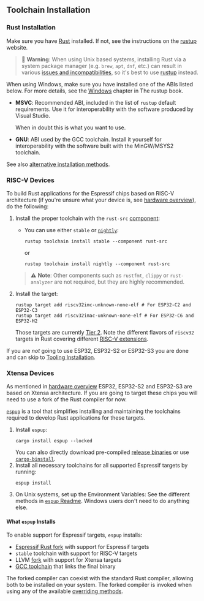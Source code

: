 ## Toolchain Installation

### Rust Installation

Make sure you have [Rust][rust-lang-org] installed. If not, see the instructions on the [rustup][rustup.rs-website] website.

> 🚨 **Warning**: When using Unix based systems, installing Rust via a system package manager (e.g. `brew`, `apt`, `dnf`, etc.) can result in various [issues and incompatibilities][rustup-note], so it's best to use [rustup][rustup.rs-website] instead.

When using Windows, make sure you have installed one of the ABIs listed below. For more details, see the [Windows][rustup-book-windows] chapter in The rustup book.
- **MSVC**: Recommended ABI, included in the list of `rustup` default requirements. Use it for interoperability with the software produced by Visual Studio.

    When in doubt this is what you want to use.
- **GNU**: ABI used by the GCC toolchain. Install it yourself for interoperability with the software built with the MinGW/MSYS2 toolchain.

See also [alternative installation methods][rust-alt-installation].

[rustup-note]: https://rust-lang.github.io/rustup/installation/other.html#using-a-package-manager
[rustup.rs-website]: https://rustup.rs/
[rust-alt-installation]: https://rust-lang.github.io/rustup/installation/other.html
[rustup-book-windows]: https://rust-lang.github.io/rustup/installation/windows.html
[rust-lang-org]: https://www.rust-lang.org/

### RISC-V Devices

To build Rust applications for the Espressif chips based on RISC-V architecture (if you're unsure what your device is, see [hardware overview](../introduction/hardware-overview.md)), do the following:

1. Install the proper toolchain with the `rust-src` [component][rustup-book-components]:
    - You can use either `stable` or [`nightly`][rustup-book-channel-nightly]:
      ```shell
      rustup toolchain install stable --component rust-src
      ```
      or
      ```shell
      rustup toolchain install nightly --component rust-src
      ```

    > ⚠️ **Note**: Other components such as `rustfmt`, `clippy` or `rust-analyzer` are not required, but they are highly recommended.



2. Install the target:
      ```shell
      rustup target add riscv32imc-unknown-none-elf # For ESP32-C2 and ESP32-C3
      rustup target add riscv32imac-unknown-none-elf # For ESP32-C6 and ESP32-H2
      ```

      Those targets are currently [Tier 2][rust-lang-book--platform-support-tier2]. Note the different flavors of `riscv32` targets in Rust covering different [RISC-V extensions][wiki-riscv-standard-extensions].

If you are _not_ going to use ESP32, ESP32-S2 or ESP32-S3 you are done and can skip to [Tooling Installation](tooling/index.md).

[rustup-book-channel-nightly]: https://rust-lang.github.io/rustup/concepts/channels.html#working-with-nightly-rust
[rustup-book-components]: https://rust-lang.github.io/rustup/concepts/components.html
[rust-lang-book--platform-support-tier2]: https://doc.rust-lang.org/nightly/rustc/platform-support.html#tier-2
[wiki-riscv-standard-extensions]: https://en.wikichip.org/wiki/risc-v/standard_extensions

### Xtensa Devices

As mentioned in [hardware overview](../introduction/hardware-overview.md) ESP32, ESP32-S2 and ESP32-S3 are based on Xtensa architecture. If you are going to target these chips you will need to use a fork of the Rust compiler for now.

[`espup`][espup-github] is a tool that simplifies installing and maintaining the toolchains required to develop Rust applications for these targets.

1. Install `espup`:
    ```shell
    cargo install espup --locked
    ```
   You can also directly download pre-compiled [release binaries][release-binaries] or use [`cargo-binstall`][cargo-binstall].
2. Install all necessary toolchains for all supported Espressif targets by running:
    ```shell
    espup install
    ```
3. On Unix systems, set up the Environment Variables: See the different methods in [`espup` Readme][source-file-espup]. Windows users don't need to do anything else.

[espup-github]: https://github.com/esp-rs/espup
[release-binaries]: https://github.com/esp-rs/espup/releases
[cargo-binstall]: https://github.com/cargo-bins/cargo-binstall
[source-file-espup]: https://github.com/esp-rs/espup?tab=readme-ov-file#environment-variables-setup

#### What `espup` Installs

To enable support for Espressif targets, `espup` installs:

- [Espressif Rust fork][esp-rs/rust] with support for Espressif targets
- `stable` toolchain with support for RISC-V targets
- LLVM [fork][llvm-github-fork] with support for Xtensa targets
- [GCC toolchain][gcc-toolchain-github-fork] that links the final binary

The forked compiler can coexist with the standard Rust compiler, allowing both to be installed on your system. The forked compiler is invoked when using any of the available [overriding methods][rustup-overrides].

[esp-rs/rust]: https://github.com/esp-rs/rust
[llvm-github-fork]: https://github.com/espressif/llvm-project
[gcc-toolchain-github-fork]: https://github.com/espressif/crosstool-NG/
[rustup-overrides]: https://rust-lang.github.io/rustup/overrides.html
